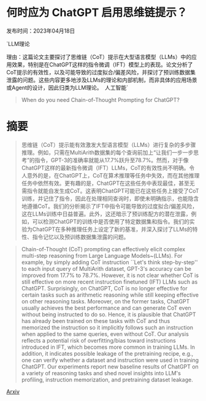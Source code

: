 # 何时应为 ChatGPT 启用思维链提示？

发布时间：2023年04月18日

`LLM理论

理由：这篇论文主要探讨了思维链（CoT）提示在大型语言模型（LLMs）中的应用效果，特别是在ChatGPT这样的指令微调（IFT）模型上的表现。论文分析了CoT提示的有效性，以及可能导致的过度拟合/偏差风险，并探讨了预训练数据集泄露的问题。这些内容更多地涉及LLMs的理论和内部机制，而非具体的应用场景或Agent的设计，因此归类为LLM理论。` `人工智能`

> When do you need Chain-of-Thought Prompting for ChatGPT?

# 摘要

> 思维链（CoT）提示能有效激发大型语言模型（LLMs）进行复杂的多步骤推理。例如，只需在MultiArith数据集的每个查询前加上“让我们一步一步思考”的指令，GPT-3的准确率就能从17.7%跃升至78.7%。然而，对于像ChatGPT这样的最新指令微调（IFT）LLMs，CoT的有效性尚不明确。令人意外的是，在ChatGPT上，CoT在算术推理等任务中失效，而在其他推理任务中依然有效。更有趣的是，ChatGPT在这些任务中表现最佳，甚至无需指令就能自发生成CoT。这表明ChatGPT可能已在这些任务上接受了CoT训练，并记住了指令，因此在处理相同查询时，即使未明确指示，也能隐含地遵循CoT。我们的分析揭示了IFT中指令可能导致的过度拟合/偏差风险，这在LLMs训练中日益普遍。此外，这还暗示了预训练配方的潜在泄露，例如，可以检测ChatGPT的训练中是否使用了特定数据集和指令。我们的实验为ChatGPT在多种推理任务上设定了新的基准，并深入探讨了LLMs的特性、指令记忆以及预训练数据集泄露的问题。

> Chain-of-Thought (CoT) prompting can effectively elicit complex multi-step reasoning from Large Language Models~(LLMs). For example, by simply adding CoT instruction ``Let's think step-by-step'' to each input query of MultiArith dataset, GPT-3's accuracy can be improved from 17.7\% to 78.7\%. However, it is not clear whether CoT is still effective on more recent instruction finetuned (IFT) LLMs such as ChatGPT. Surprisingly, on ChatGPT, CoT is no longer effective for certain tasks such as arithmetic reasoning while still keeping effective on other reasoning tasks. Moreover, on the former tasks, ChatGPT usually achieves the best performance and can generate CoT even without being instructed to do so. Hence, it is plausible that ChatGPT has already been trained on these tasks with CoT and thus memorized the instruction so it implicitly follows such an instruction when applied to the same queries, even without CoT. Our analysis reflects a potential risk of overfitting/bias toward instructions introduced in IFT, which becomes more common in training LLMs. In addition, it indicates possible leakage of the pretraining recipe, e.g., one can verify whether a dataset and instruction were used in training ChatGPT. Our experiments report new baseline results of ChatGPT on a variety of reasoning tasks and shed novel insights into LLM's profiling, instruction memorization, and pretraining dataset leakage.

[Arxiv](https://arxiv.org/abs/2304.03262)